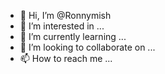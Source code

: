 - 👋 Hi, I’m @Ronnymish
- 👀 I’m interested in ...
- 🌱 I’m currently learning ...
- 💞️ I’m looking to collaborate on ...
- 📫 How to reach me ...

<!---
Ronnymish/Ronnymish is a ✨ special ✨ repository because its `README.md` (this file) appears on your GitHub profile.
You can click the Preview link to take a look at your changes.
--->
